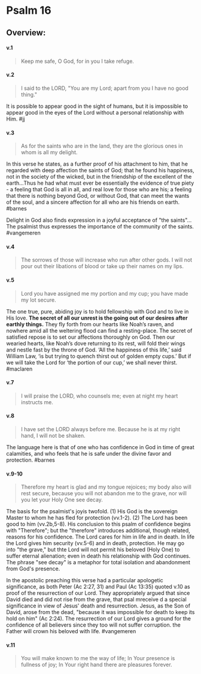 # Psalm 16

## Overview:


#### v.1
>Keep me safe, O God, for in you I take refuge.

#### v.2
>I said to the LORD, "You are my Lord; apart from you I have no good thing."

It is possible to appear good in the sight of humans, but it is impossible to appear good in the eyes of the Lord without a personal relationship with Him.
#jj 

#### v.3
>As for the saints who are in the land, they are the glorious ones in whom is all my delight.

In this verse he states, as a further proof of his attachment to him, that he regarded with deep affection the saints of God; that he found his happiness, not in the society of the wicked, but in the friendship of the excellent of the earth...Thus he had what must ever be essentially the evidence of true piety - a feeling that God is all in all, and real love for those who are his; a feeling that there is nothing beyond God, or without God, that can meet the wants of the soul, and a sincere affection for all who are his friends on earth.
#barnes 

Delight in God also finds expression in a joyful acceptance of "the saints"... The psalmist thus expresses the importance of the community of the saints.
#vangemeren

#### v.4
>The sorrows of those will increase who run after other gods. I will not pour out their libations of blood or take up their names on my lips.

#### v.5
>Lord you have assigned me my portion and my cup; you have made my lot secure.

The one true, pure, abiding joy is to hold fellowship with God and to live in His love. **The secret of all our unrest is the going out of our desires after earthly things.** They fly forth from our hearts like Noah’s raven, and nowhere amid all the weltering flood can find a resting-place. The secret of satisfied repose is to set our affections thoroughly on God. Then our wearied hearts, like Noah’s dove returning to its rest, will fold their wings and nestle fast by the throne of God. ‘All the happiness of this life,’ said William Law, ‘is but trying to quench thirst out of golden empty cups.’ But if we will take the Lord for ‘the portion of our cup,’ we shall never thirst.
#maclaren 

#### v.7
>I will praise the LORD, who counsels me; even at night my heart instructs me.

#### v.8
>I have set the LORD always before me. Because he is at my right hand, I will not be shaken.

The language here is that of one who has confidence in God in time of great calamities, and who feels that he is safe under the divine favor and protection.
#barnes 

#### v.9-10
>Therefore my heart is glad and my tongue rejoices; my body also will rest secure, because you will not abandon me to the grave, nor will you let your Holy One see decay.

The basis for the psalmist's joyis twofold. (1) His God is the sovereign Master to whom he has fled for protection (vv.1-2). (2) The Lord has been good to him (vv.2b,5-8). His conclusion to this psalm of confidence begins with "Therefore"; but the "therefore" introduces additional, though related, reasons for his confidence. The Lord cares for him in life and in death. In life the Lord gives him security (vv.5-6) and in death, protection. He may go into "the grave," but thte Lord will not permit his beloved (Holy One) to suffer eternal alienation; even in death his relationship with God continues. The phrase "see decay" is a metaphor for total isolation and abandonment from God's presence.

In the apostolic preaching this verse had a particular apologetic significance, as both Peter (Ac 2:27, 31) and Paul (Ac 13:35) quoted v.10 as proof of the resurrection of our Lord. They appropriately argued that since David died and did not rise from the grave, that psal mreceive d a special significance in view of Jesus' death and resurrection. Jesus, as the Son of David, arose from the dead, "because it was impossible for death to keep its hold on him" (Ac 2:24). The resurrection of our Lord gives a ground for the confidence of all believers since they too will not suffer corruption. the Father will crown his beloved with life.
#vangemeren 

#### v.11
>You will make known to me the way of life; In Your presence is fullness of joy; In Your right hand there are pleasures forever.


